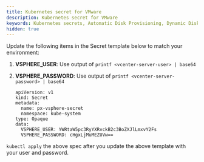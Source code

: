 ```yaml
---
title: Kubernetes secret for VMware
description: Kubernetes secret for VMware
keywords: Kubernetes secrets, Automatic Disk Provisioning, Dynamic Disk Provisioning, VMWare, vSphere ASG, Kubernetes, k8s
hidden: true
---
```



Update the following items in the Secret template below to match your environment:

1. **VSPHERE_USER**: Use output of `printf <vcenter-server-user> | base64`
2. **VSPHERE_PASSWORD**: Use output of `printf <vcenter-server-password> | base64`

   ```text
   apiVersion: v1
   kind: Secret
   metadata:
     name: px-vsphere-secret
     namespace: kube-system
   type: Opaque
   data:
     VSPHERE_USER: YWRtaW5pc3RyYXRvckB2c3BoZXJlLmxvY2Fs
     VSPHERE_PASSWORD: cHgxLjMuMEZUVw==
   ```

`kubectl apply` the above spec after you update the above template with your user and password.
